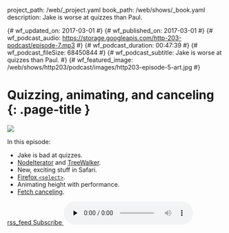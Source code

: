 project_path: /web/_project.yaml
book_path: /web/shows/_book.yaml
description: Jake is worse at quizzes than Paul.

{# wf_updated_on: 2017-03-01 #}
{# wf_published_on: 2017-03-01 #}
{# wf_podcast_audio: https://storage.googleapis.com/http-203-podcast/episode-7.mp3 #}
{# wf_podcast_duration: 00:47:39 #}
{# wf_podcast_fileSize: 68450844 #}
{# wf_podcast_subtitle: Jake is worse at quizzes than Paul. #}
{# wf_featured_image: /web/shows/http203/podcast/images/http203-episode-5-art.jpg #}

# Quizzing, animating, and canceling {: .page-title }

<img src="/web/shows/http203/podcast/images/http203-episode-5-art.jpg" class="attempt-right">

In this episode:

* Jake is bad at quizzes.
* [NodeIterator](https://developer.mozilla.org/en-US/docs/Web/API/NodeIterator) and [TreeWalker](https://developer.mozilla.org/en-US/docs/Web/API/TreeWalker).
* New, exciting stuff in Safari.
* [Firefox `<select>`](https://hg.mozilla.org/mozilla-central/rev/544ad41d3dcf9059a70aeae55a9dcce031f22b1c).
* Animating height with performance.
* [Fetch canceling](https://github.com/whatwg/fetch/issues/447#issuecomment-281731850).

<a href="http://feeds.feedburner.com/Http203Podcast">
  <span class="material-icons">rss_feed</span>
  Subscribe
</a>

<audio src="https://storage.googleapis.com/http-203-podcast/episode-7.mp3" controls preload="none">



